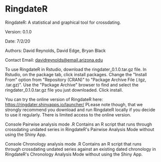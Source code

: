 # RingdateR
RingdateR: A statistical and graphical tool for crossdating.

Version: 0.1.0

Date: 7/2/20

Authors: David Reynolds, David Edge, Bryan Black

Contact Email: davidreynolds@email.arizona.edu

To use RingdateR in Rstudio, download the ringdater_0.1.0.tar.gz file.
In Rstudio, on the package tab, click install packages.
Change the "Install From" option from "Repository (CRAN)" to "Package Archive File (.tgz, .tar.gz)".
Use the "Package Archive" browser to find and select the ringdater_0.1.0.tar.gz file you just downloaded.
Click install.

You can try the online version of RingdateR here: https://ringdater.shinyapps.io/launcher/
PLease note though, that we strongly recommend you download and run RingdateR locally if you decide to use it regularly. There is limited 
access to the online version.

Console Pairwise analysis mode .R Contains an R script that runs through crossdating undated series in RingdateR's Pairwise Analysis Mode without using the Shiny App.

Console Chronology analysis mode .R Contains an R script that runs through crossdating undated series against an existing dated chronology in RingdateR's Chronology Analysis Mode without using the Shiny App.







